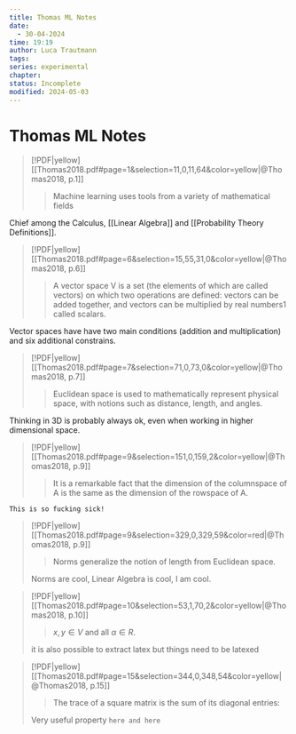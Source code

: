 ```yaml
---
title: Thomas ML Notes
date:
  - 30-04-2024
time: 19:19
author: Luca Trautmann
tags: 
series: experimental
chapter: 
status: Incomplete
modified: 2024-05-03
---
```

# Thomas ML Notes

> [!PDF|yellow] [[Thomas2018.pdf#page=1&selection=11,0,11,64&color=yellow|@Thomas2018, p.1]]
> > Machine learning uses tools from a variety of mathematical fields

Chief among the Calculus, [[Linear Algebra]] and [[Probability Theory Definitions]]. 

> [!PDF|yellow] [[Thomas2018.pdf#page=6&selection=15,55,31,0&color=yellow|@Thomas2018, p.6]]
> > A vector space V is a set (the elements of which are called vectors) on which two operations are defined: vectors can be added together, and vectors can be multiplied by real numbers1 called scalars.


Vector spaces have have two main conditions (addition and multiplication) and six additional constrains. 

> [!PDF|yellow] [[Thomas2018.pdf#page=7&selection=71,0,73,0&color=yellow|@Thomas2018, p.7]]
> > Euclidean space is used to mathematically represent physical space, with notions such as distance, length, and angles.

Thinking in 3D is probably always ok, even when working in higher dimensional space.


> [!PDF|yellow] [[Thomas2018.pdf#page=9&selection=151,0,159,2&color=yellow|@Thomas2018, p.9]]
> > It is a remarkable fact that the dimension of the columnspace of A is the same as the dimension of the rowspace of A. 

`This is so fucking sick!`

> [!PDF|yellow] [[Thomas2018.pdf#page=9&selection=329,0,329,59&color=red|@Thomas2018, p.9]]
> > Norms generalize the notion of length from Euclidean space.
> 
> Norms are cool, Linear Algebra is cool, I am cool. 

> [!PDF|yellow] [[Thomas2018.pdf#page=10&selection=53,1,70,2&color=yellow|@Thomas2018, p.10]]
> > $x, y ∈ V$ and all $α ∈ R$. 
> 
> it is also possible to extract latex but things need to be latexed 



> [!PDF|yellow] [[Thomas2018.pdf#page=15&selection=344,0,348,54&color=yellow|@Thomas2018, p.15]]
> > The trace of a square matrix is the sum of its diagonal entries:
> 
> Very useful property `here and here`




